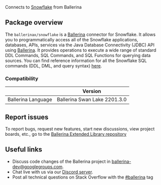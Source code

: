 Connects to [Snowflake](https://docs.snowflake.com/en/user-guide/jdbc.html) from Ballerina

## Package overview
The `ballerinax/snowflake` is a [Ballerina](https://ballerina.io/) connector for Snowflake. 
It allows you to programmatically access all of the Snowflake applications, databases, APIs, services via the Java Database Connectivity (JDBC) API using [Ballerina](https://ballerina.io/).
It provides operations to execute a wide range of standard DDL Commands, SQL Commands, and SQL Functions for querying data sources. 
You can find reference information for all the Snowflake SQL commands (DDL, DML, and query syntax) [here](https://docs.snowflake.com/en/sql-reference-commands.html).

### Compatibility
|                                   | Version                         |
|-----------------------------------|---------------------------------|
| Ballerina Language                | Ballerina Swan Lake 2201.3.0    | 

## Report issues
To report bugs, request new features, start new discussions, view project boards, etc., go to the [Ballerina Extended Library repository](https://github.com/ballerina-platform/ballerina-extended-library)

## Useful links
- Discuss code changes of the Ballerina project in [ballerina-dev@googlegroups.com](mailto:ballerina-dev@googlegroups.com).
- Chat live with us via our [Discord server](https://discord.gg/ballerinalang).
- Post all technical questions on Stack Overflow with the [#ballerina](https://stackoverflow.com/questions/tagged/ballerina) tag

